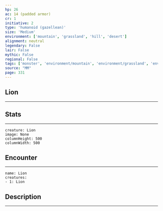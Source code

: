 ```yaml
---
hp: 26
ac: 14 (padded armor)
cr: 1
initiative: 2
type: 'humanoid (gazellean)'    
size: 'Medium'
environment: ['mountain', 'grassland', 'hill', 'desert']
alignment: neutral
legendary: False
lair: False
mythic: False
regional: False
tags: ['monster', 'environment/mountain', 'environment/grassland', 'environment/hill', 'environment/desert']
source: "MM"
page: 331
---
```


## Lion
---



## Stats
---

```statblock
creature: Lion
image: None
columnHeight: 500
columnWidth: 500
```

## Encounter
---

```encounter-table
name: Lion
creatures:
- 1: Lion
```

## Description
---




